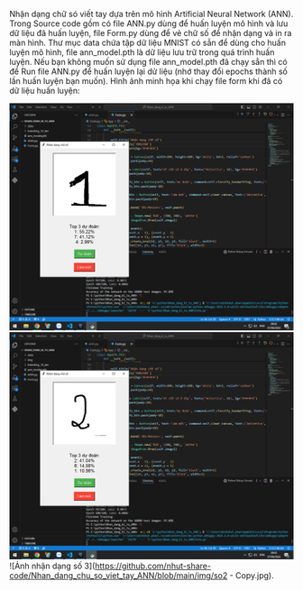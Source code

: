 Nhận dạng chữ só viết tay dựa trên mô hình Artificial Neural Network (ANN). Trong Source code gồm có file ANN.py dùng để huấn luyện mô hình và lưu dữ liệu đã huấn luyện, 
file Form.py dùng để vẻ chữ số để nhận dạng và in ra màn hình. Thư mục data chứa tập dữ liệu MNIST có sẳn để dùng cho huấn luyện mô hình, file ann_model.pth là dữ liệu lưu 
trữ trong quá trình huấn luyện.
Nếu bạn không muốn sử dụng file ann_model.pth đã chạy sẳn thì có để Run file ANN.py để huấn luyện lại dử liệu (nhớ thay đổi epochs thành số lần huấn luyện bạn muốn).
Hình ảnh minh họa khi chạy file form khi đã có dữ liệu huấn luyện:

![Ảnh nhận dạng số 1](https://github.com/nhut-share-code/Nhan_dang_chu_so_viet_tay_ANN/blob/main/img/so1.jpg)
![Ảnh nhận dạng số 2](https://github.com/nhut-share-code/Nhan_dang_chu_so_viet_tay_ANN/blob/main/img/so2.jpg)
![Ảnh nhận dạng số 3](https://github.com/nhut-share-code/Nhan_dang_chu_so_viet_tay_ANN/blob/main/img/so2 - Copy.jpg).

